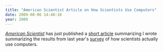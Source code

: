 ```yaml
---
title: "American Scientist Article on How Scientists Use Computers"
date: 2009-08-06 14:48:18
year: 2009
---
```

<a href="http://www.americanscientist.org/"><em>American Scientist</em></a> has just published a <a href="http://www.americanscientist.org/issues/pub/2009/5/how-do-scientists-really-use-computers">short article</a> summarizing I wrote summarizing the results from last year's <a href="http://pyre.third-bit.com/blog/archives/1764.html">survey</a> of how scientists actually use computers.
